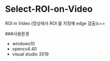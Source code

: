 # Select-ROI-on-Video
ROI in Video (영상에서 ROI 를 지정해 edge 검출)c++


###사용환경
- windows10
- opencv4.40
- visual studio 2019
